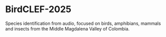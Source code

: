 # BirdCLEF-2025
Species identification from audio, focused on birds, amphibians, mammals and insects from the Middle Magdalena Valley of Colombia.
